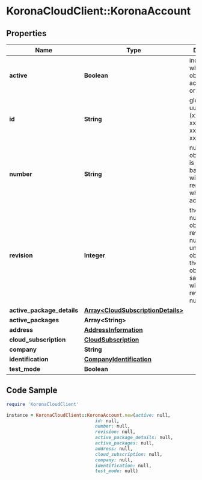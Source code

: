 # KoronaCloudClient::KoronaAccount

## Properties

Name | Type | Description | Notes
------------ | ------------- | ------------- | -------------
**active** | **Boolean** | indicates whether the object is active for use or not | [optional] [readonly] 
**id** | **String** | global object uuid (xxxxxxxx-xxxx-xxxx-xxxx-xxxxxxxxxxxx) | [optional] 
**number** | **String** | number of the object, like it is set in backoffice; will be removed when active&#x3D;false | [optional] 
**revision** | **Integer** | the revision number of the object. revision numbers are unique per object-type. there is is no object of the same type with identical revision numbers. | [optional] [readonly] 
**active_package_details** | [**Array&lt;CloudSubscriptionDetails&gt;**](CloudSubscriptionDetails.md) |  | [optional] 
**active_packages** | **Array&lt;String&gt;** |  | [optional] 
**address** | [**AddressInformation**](AddressInformation.md) |  | [optional] 
**cloud_subscription** | [**CloudSubscription**](CloudSubscription.md) |  | [optional] 
**company** | **String** |  | [optional] 
**identification** | [**CompanyIdentification**](CompanyIdentification.md) |  | [optional] 
**test_mode** | **Boolean** |  | [optional] 

## Code Sample

```ruby
require 'KoronaCloudClient'

instance = KoronaCloudClient::KoronaAccount.new(active: null,
                                 id: null,
                                 number: null,
                                 revision: null,
                                 active_package_details: null,
                                 active_packages: null,
                                 address: null,
                                 cloud_subscription: null,
                                 company: null,
                                 identification: null,
                                 test_mode: null)
```


